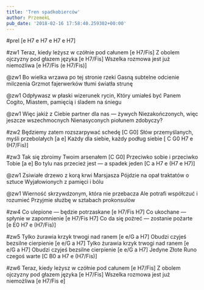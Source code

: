 ```yaml
---
title: 'Tren spadkobierców'
author: PrzemekL
pub_date: '2018-02-16 17:58:40.259302+00:00'
---
```


#prel
[e H7 e H7 e H7 e H7]

#zw1
Teraz, kiedy leżysz w czółnie pod całunem [e H7/Fis]
Z obolem ojczyzny pod głazem języka [e H7/Fis]
Wszelka rozmowa jest już niemożliwa [e H7/Fis   (e H7/Fis)]

@zw1
Bo wielka wrzawa po tej stronie rzeki
Gasną subtelne odcienie milczenia
Grzmot fajerwerków tłumi światła strunę

@zw1
Odpływasz w płaski wizerunek rycin,
Który umiałeś być Panem Cogito,
Miastem, pamięcią i śladem na śniegu

@zw1
Więc jakiż z Ciebie partner dla nas — żywych
Niezakończonych, więc jeszcze wszechmocnych
Nienasyconych piołunem zdobyczy?

#zw2
Będziemy zatem rozszarpywać schedę [C G0]
Słów przemyślanych, myśli przebolałych [a e]
Każdy dla siebie, każdy podług siebie [ C G0 H7 e (H7/Fis)]

#zw3
Tak się zbroimy Twoim arsenałem [C G0]
Przeciwko sobie i przeciwko Tobie [a e]
Bo tylu nas przecież jest — a spadek jeden [C a H7 e   (H7 e H7)]

@zw1
Zsiwiałe drzewo z korą krwi Marsjasza
Pójdzie na opał traktatów o sztuce
Wyjałowionych z pamięci i bólu

@zw1
Wierność skrzywdzonym, która nie przebacza
Ale potrafi współczuć i rozumieć
Przyjmie służbę w sztabach prokonsulów

#zw4
Co ulepione — będzie potrzaskane [e H7/Fis H7]
Co ukochane — spłynie w zapomnienie [e H7/Fis H7]
Co da się pożreć — zostanie pożarte [e E0 H7 e (H7/Fis)]

#zw5
Tylko żurawia krzyk trwogi nad ranem [e e/G a H7]
Obudzi czyjeś bezsilne cierpienie [e e/G a H7]
Tylko żurawia krzyk trwogi nad ranem [e e/G a H7]
Obudzi czyjeś bezsilne cierpienie [e e/G a H7]
Jedyne Złote Runo czegoś warte [C B0 a H7 e (H7/Fis)]

#zw6
Teraz, kiedy leżysz w czółnie pod całunem [e H7/Fis]
Z obolem ojczyzny pod głazem języka [e H7/Fis]
Wszelka rozmowa jest już niemożliwa [e H7/Fis e]